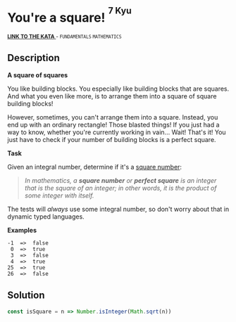 <h1>You're a square! <sup><sup>7 Kyu</sup></sup></h1>

<sup>
  <a href="https://www.codewars.com/kata/54c27a33fb7da0db0100040e">
    <strong>LINK TO THE KATA</strong>
  </a> - <code>FUNDAMENTALS</code> <code>MATHEMATICS</code>
</sup>

## Description

**A square of squares**

You like building blocks. You especially like building blocks that are squares. And what you even like more, is to arrange them into a square of square building blocks!

However, sometimes, you can't arrange them into a square. Instead, you end up with an ordinary rectangle! Those blasted things! If you just had a way to know, whether you're currently working in vain… Wait! That's it! You just have to check if your number of building blocks is a perfect square.

**Task**

Given an integral number, determine if it's a [square number](https://en.wikipedia.org/wiki/Square_number):

> _In mathematics, a **square number** or **perfect square** is an integer that is the square of an integer; in other words, it is the product of some integer with itself._

The tests will _always_ use some integral number, so don't worry about that in dynamic typed languages.

**Examples**

```
-1  =>  false
 0  =>  true
 3  =>  false
 4  =>  true
25  =>  true
26  =>  false
```

## Solution

```javascript
const isSquare = n => Number.isInteger(Math.sqrt(n))
```

